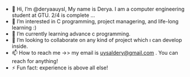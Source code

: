- 👋 Hi, I’m @deryaauysl, My name is Derya. I am a computer engineering student at GTU. 2/4 is complete ...
- 👀 I’m interested in C programming, project managering, and life-long learning :)
- 🌱 I’m currently learning advance c programming.
- 💞️ I’m looking to collaborate on any kind of project which ı can develop inside.
- 📫 How to reach me ->> my email is uysaldery@gmail.com . You can reach for anything!
- ⚡ Fun fact: experience is above all else!

